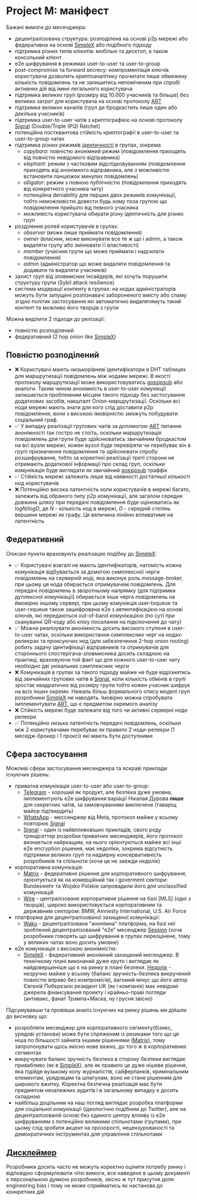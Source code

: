# Project M: маніфест

Бажані вимоги до месенджера:

- децентралізована структура: розподілена на основі p2p мережі або федеративна на основі [SimpleX] або подібного підходу
- підтримка різних типів клієнтів: мобільні та десктоп, а також консольний клієнт
- e2e шифрування в режимах user-to-user та user-to-group
- post-compromise та forward secrecy: компроментація ключів користувача дозволить криптоаналітику прочитати лише обмежену кількість повідомлень
  та не залишитись непоміченим при спробі активних дій від імені легального користувача
- підтримка великих груп (розміру від 10.000 учасників та більше) без великих затрат для користувача на основі протоколу [ART]
- підтримка великих каналів (груп де бродкастить лише один або декілька учасників)
- підтримка user-to-user чатів з криптографією на основі протоколу [Signal] (Double/Triple (PQ) Ratchet)
- потенційна постквантова стійкість криптографії в user-to-user та user-to-group чатах
- підтримка різних режимів [ідентичності] в групах, зокрема 
  - *capybara*: повністю анонімний режим (повідомлення приходять від повністю невідомого відправника)
  - *elephant*: режим з частковим відслідковуванням (повідомлення приходять від анонімного відправника, але з можливістю встановити ланцюжок минулих повідомлень)
  - *alligator*: режим з повною публічністю (повідомлення приходять від конкретного учасника чату)
  - потенційна deniability для перших двох режимів комунікації, тобто неможливістю довести будь кому поза групою що повідомлення прийшло від певного учасника
  - можливість користувача обирати різну ідентичність для різних груп
- розділення ролей користувачів в групах:
  - *observer* (може лише приймати повідомлення)
  - *owner* (власник, може виконувати все те ж що і admin, а також видаляти групу або змінювати її властивості)
  - *member* (учасник групи що може приймати і надсилати повідомлення)
  - *admin* (адміністратор що може видаляти повідомлення та додавати та видаляти учасників)
- захист груп від зловмисних інсайдерів, які хочуть порушити структуру групи (Sybil attack resilience)
- система модерації контенту в групах: на нодах адміністраторів можуть бути запущені розпізнавачі забороненого вмісту або спаму згідно політик застосування
  які автоматично видалятимуть такий контент та можливо його творців з групи

Можна виділити 2 підходи до релізації:

- повністю розподілений
- федеративний (2 hop onion like [SimpleX])

## Повністю розподілений

- ❌ Користувачі мають низькорівневі ідентифікатори в DHT таблицях для маршрутизації повідомлень між нодами мережі. В якості протоколу маршрутизації може використовуватись [gossipsub] 
  або аналоги. Таким чином анонімність в user-to-user комунікції залишається проблемним місцем такого підходу без застосування додаткових засобів, накшталт Onion-маршрутизації. Оскільки всі ноди
  мережі мають знати для кого слід доставити p2p повідомлення, вони з високою імовірністю зможуть побудувати соціальний граф.
- ✅ У випадку реалізації групових чатів за допомогою [ART] питання анонімності так гостро не стоїть, оскільки маршрутизація повідомлень для групи буде здійснюватись 
  звичайним бродкастом на всі вузли мережі, кожен вузол буде перевіряти чи перебуває він в групі призначення повідомлення та здійснювати спробу розшифрування, тобто
  за коректної реалізації треті сторони не отримають додаткової інформації про склад груп, оскільки комунікація буде виглядати як звичайний [gossipsub] траффік
- ✅ Стійкість мережі залежить лише від наявності достатньої кількості нод користувачів
- ❌ Потенційно висока латентність коли користувачів в мережі багато, залежить від обраного типу p2p комунікації, але загалом середня довжина шляху при передачі повідомлення 
  буде оцінюватись як $log N/log D$, де $N$ - кількість нод в мережі, $D$ - середній степінь вершини мережі як графу. Ця величина лінійно впливатиме на латентність

## Федеративний

Описані пункти враховують реалізацію подібну до [SimpleX]:

- ✅ Користувачі взагалі не мають ідентифікаторів, натомість кожна комунікація відбувається за домогою симплексної черги повідомлень на серверній ноді,
  яка виконує роль message-broker, при цьому ця нода обирається отримувачем повідомлень. Для передачі повідомлень в зворотньому напрямку 
  (для підтримки дуплексної комунікації) обирається інша черга повідомлень на ймовірно іншому сервері, при цьому комунікція user-txqueue та user-rxqueue 
  також зашифрована e2e з автентифікацією на основі ключів, які передаються out-of-band комунікацією (по суті при скануванні QR-коду або кліку посилання на підключення до чату)
- ✅ Можна реалізувати анонімність досить високого ступеня в user-to-user чатах, оскільки використання симплексних черг на нодах-релеєрах та проксуючих нод (для забезпечення 2-hop onion routing)
  робить задачу ідентифікації відправників та отримувачів для стороннього спостерігача-зловмисника досить складною на практиці, враховуючи той факт що для кожного
  user-to-user чату необхідно дві унікальних симплексних черги
- ❌ Комунікація в групах за такого підходу майже не буде відрізнятись від звичайних групових чатів в [Signal], коли кількість обмінів в групі зростає квадратично від розміру групи
  тобто кожен учасник шифрує на всіх інших окремо. Нажаль більш формального опису моделі груп розробники [SimpleX] не наводять. Імовірно можна спробувати імплементувати [ART], що є
  предметом окремого аналізу
- ❌ Стійкість мережі буде залежати від того чи активні серверні ноди релеєри
- ✅ Потенційно низька латентність передачі повідомлень, оскільки між 2 користувачами перебуває як правило 2 ноди-релеєри (1 меседж-брокер і 1 проксі) які мають бути доступними

## Сфера застосування

Можливі сфери застосування месенджера та яскраві приклади існуючих рішень:
- приватна комунікація user-to-user або user-to-group:
  - [Telegram] - хороший як продукт, але безпека дуже умовна, імплементують e2e шифрування варіації Нікалая Дурова **лише** для секретних чатів, за замовчуванням виключене (таваріщ майор підтвердить)
  - [WhatsApp] - мессенджер від Meta, протокол майже у всьому повторює [Signal]
  - [Signal] - один із найвпливовіших прикладів, свого роду трендсеттер розробки приватних месенджерів, його протокол визнається найркащим, на нього орієнтуються майже всі інші e2e encryption рішення,
    має недоліки, зокрема відсутність підтримки великих груп та надмірну консервативність розробників та спільноти (хоча це не завжди недолік)
- корпоративна комунікація:
  - [Matrix] - федеративне рішення для корпоративного шифрування, орієнтується як на комерційний так і goverment сектори: Bundeswehr та Wojsko Polskie запровадили його для unclassified комунікацій
  - [Wire] - централізоване корпоративне рішення на базі [MLS] (одні з творців), широко використовується корпоративним та державним сектором: BMW, Amnesty International, U.S. Air Force
- платформа для децентралізованої захищеної комунікації:
  - [Waku] - децентралізована "анонімна" платформа, на базі неї зроблений децентралізований "e2e" месенджер [Session] (хоча розробники говорять що шифрування в групах переоцінене, 
    тому у великих чатах воно досить умовне)
- e2e комунікація з високою анонімністю:
  - [SimpleX] - федеративний анонімний захищений месенджер. В технічному плані виконаний дуже круто і виглядає як найдовершеніше що є на ринку в плані безпеки. [Недолік] - незручно майже у всьому
    (баланс зручність-безпека викручений повністю вправо без компромісів), вагомий мінус що його автор Євгєній Побєрєзкін резидент UK (як і компанія) має невідомі джерела фінансування проекту
    і крайньо-праві погляди (антивакс, фанат Трампа+Маска, ну і русня звісно)

Підсумувавши та провівши аналіз існуючих на ринку рішень ми дійшли до висновку що:

- розробляти месенджер для корпоративного сегменту(бізнес, урядові установи) може бути спряженим із ризиками того що ця ніша по більшості зайнята іншими рішеннями ([Matrix]),
  тому запропонувати щось якісно нове важко, до того ж в корпоративних сегментах 
- викручувати баланс зручність безпека в сторону безпеки виглядає привабливо (як в [SimpleX]), але як правило це дуже нішеве рішення, яка підійде вузькому колу журналістів, сайферпанків, кримінальним елементам,
  урядовцям та шпигунам, воно не стане рішенням для широкого вжитку. Коректна безпечна реалізація має бути предметом незалежних аудитів і в загальному випадку є досить складною
- найбільш доцільним на наш погляд виглядає розробка платформи для соціальної комунікації (ідеологічно подібним до Twitter), але на децентралізованій основі без єдиного центру впливу із e2e шифруванням з потенційно
  великими спільнотами (групами), при цьому слід зробити акцент на прозорості, нецензурованості та демократичних інструментах для управління спільнотами

## [Дисклеймер]

Розробники досить часто не можуть коректно оцінити потребу ринку і відповідно сформулювати чіткі вимоги, все наведене в цьому документі є персональною думкою розробників,
звісно ж тут присутня доля engineering bias і тому не може сприйматись як настанова до конкретних дій

[Conditional encryption]: https://dl.acm.org/doi/pdf/10.1145/3658644.3690374
[SimpleX]: https://simplex.chat/docs/guide/readme.html
[Signal]: https://signal.org/docs/specifications/doubleratchet/
[Дисклеймер]: http://hintjens.com/blog:19/noredirect/true
[ART]: https://eprint.iacr.org/2017/666.pdf
[ідентичності]: https://github.com/distributed-lab/papers/blob/main/in-da-club/In_Da_Club.pdf
[gossipsub]: https://github.com/libp2p/specs/tree/master/pubsub/gossipsub
[Matrix]: https://spec.matrix.org/latest/
[Wire]: https://wire.com/en/
[Telegram]: https://core.telegram.org/mtproto
[WhatsApp]: https://www.whatsapp.com/security/WhatsApp-Security-Whitepaper.pdf
[Waku]: https://waku.org/about
[Session]: https://getsession.org/litepaper/pdf
[Недолік]: https://censor.net/ua/blogs/3525466/novyyi-super-zahyschenyyi-mesendjer-simplex-chat-perevagy-yi-nedoliky
[Побєрєзкін]: https://x.com/epoberezkin